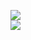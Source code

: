 [![](https://img.shields.io/badge/Made%20With-Github%20Spray-lightgrey.svg?style=for-the-badge&logo=github)](https://github.com/Annihil/github-spray#14904)  
[![](https://i.imgur.com/2DrTn0Z.gif)](https://github.com/Annihil/github-spray)